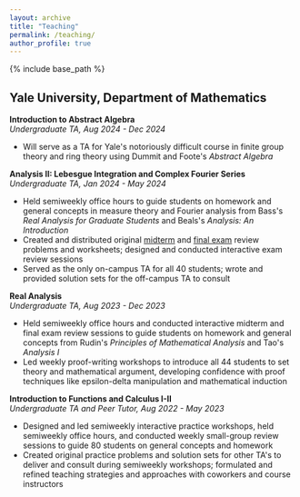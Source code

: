 ```yaml
---
layout: archive
title: "Teaching"
permalink: /teaching/
author_profile: true
---
```


{% include base_path %}

## Yale University, Department of Mathematics

**Introduction to Abstract Algebra**\
_Undergraduate TA, Aug 2024 - Dec 2024_
* Will serve as a TA for Yale's notoriously difficult course in finite group theory and ring theory using Dummit and Foote's _Abstract Algebra_

**Analysis II: Lebesgue Integration and Complex Fourier Series**\
_Undergraduate TA, Jan 2024 - May 2024_
* Held semiweekly office hours to guide students on homework and general concepts in measure theory and Fourier analysis from Bass's _Real Analysis for Graduate Students_ and Beals's _Analysis: An Introduction_
* Created and distributed original [midterm](../files/Math_305_midterm_review_worksheet.pdf) and [final exam](../files/Math_305_final_review_worksheet.pdf) review problems and worksheets; designed and conducted interactive exam review sessions
* Served as the only on-campus TA for all 40 students; wrote and provided solution sets for the off-campus TA to consult

**Real Analysis**\
_Undergraduate TA, Aug 2023 - Dec 2023_
* Held semiweekly office hours and conducted interactive midterm and final exam review sessions to guide students on homework and general concepts from Rudin's _Principles of Mathematical Analysis_ and Tao's _Analysis I_
* Led weekly proof-writing workshops to introduce all 44 students to set theory and mathematical argument, developing confidence with proof techniques like epsilon-delta manipulation and mathematical induction

**Introduction to Functions and Calculus I-II**\
_Undergraduate TA and Peer Tutor, Aug 2022 - May 2023_
* Designed and led semiweekly interactive practice workshops, held semiweekly office hours, and conducted weekly small-group review sessions to guide 80 students on general concepts and homework
* Created original practice problems and solution sets for other TA's to deliver and consult during semiweekly workshops; formulated and refined teaching strategies and approaches with coworkers and course instructors
